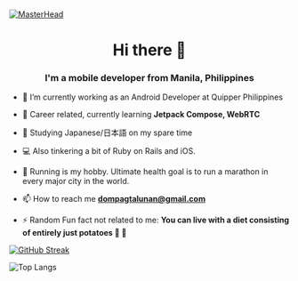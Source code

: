 ### 

[![MasterHead](https://media-exp1.licdn.com/dms/image/C5116AQFLSa4nUQ6YmQ/profile-displaybackgroundimage-shrink_350_1400/0/1559124554804?e=1664409600&v=beta&t=UT4fUFIT1BwwoP2Nnuz-vriU0_iVn_MZ79ghSyvXzk8)]()

<h1 align="center">Hi there 👋</h1>
<h3 align="center">I'm a mobile developer from Manila, Philippines</h3>

- 🔭 I’m currently working as an Android Developer at Quipper Philippines

- 🌱 Career related, currently learning **Jetpack Compose, WebRTC**

- 📖 Studying Japanese/日本語 on my spare time

- 💻 Also tinkering a bit of Ruby on Rails and iOS. 

- 🏃 Running is my hobby. Ultimate health goal is to run a marathon in every major city in the world.

- 📫 How to reach me **dompagtalunan@gmail.com**

- ⚡ Random Fun fact not related to me: **You can live with a diet consisting of entirely just potatoes 🥔 🍟**

[![GitHub Streak](http://github-readme-streak-stats.herokuapp.com?user=imdmp&date_format=M%20j%5B%2C%20Y%5D)](https://git.io/streak-stats)

![Top Langs](https://github-readme-stats.vercel.app/api/top-langs/?username=imdmp&layout=compact)

<!--
**IMdmp/IMdmp** is a ✨ _special_ ✨ repository because its `README.md` (this file) appears on your GitHub profile.

Here are some ideas to get you started:

- 🔭 I’m currently working on ...
- 🌱 I’m currently learning ...
- 👯 I’m looking to collaborate on ...
- 🤔 I’m looking for help with ...
- 💬 Ask me about ...
- 📫 How to reach me: ...
- 😄 Pronouns: ...
- ⚡ Fun fact: ...
-->
